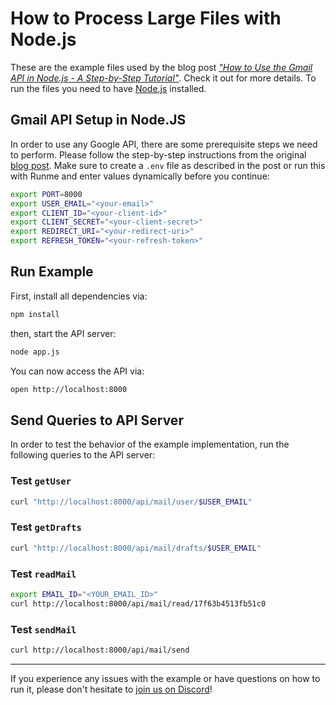 # How to Process Large Files with Node.js

These are the example files used by the blog post [*"How to Use the Gmail API in Node.js - A Step-by-Step Tutorial"*](https://stateful.com/blog/gmail-api-node-tutorial). Check it out for more details. To run the files you need to have [Node.js](https://nodejs.org/en/) installed.

## Gmail API Setup in Node.JS

In order to use any Google API, there are some prerequisite steps we need to perform. Please follow the step-by-step instructions from the original [blog post](https://stateful.com/blog/gmail-api-node-tutorial). Make sure to create a `.env` file as described in the post or run this with Runme and enter values dynamically before you continue:

```sh
export PORT=8000
export USER_EMAIL="<your-email>"
export CLIENT_ID="<your-client-id>"
export CLIENT_SECRET="<your-client-secret>"
export REDIRECT_URI="<your-redirect-uri>"
export REFRESH_TOKEN="<your-refresh-token>"
```

## Run Example

First, install all dependencies via:

```sh
npm install
```

then, start the API server:

```sh { background=true }
node app.js
```

You can now access the API via:

```sh
open http://localhost:8000
```

## Send Queries to API Server

In order to test the behavior of the example implementation, run the following queries to the API server:

### Test `getUser`

```sh
curl "http://localhost:8000/api/mail/user/$USER_EMAIL"
```

### Test `getDrafts`

```sh
curl "http://localhost:8000/api/mail/drafts/$USER_EMAIL"
```

### Test `readMail`

```sh
export EMAIL_ID="<YOUR_EMAIL_ID>"
curl http://localhost:8000/api/mail/read/17f63b4513fb51c0
```

### Test `sendMail`

```sh
curl http://localhost:8000/api/mail/send
```

---

If you experience any issues with the example or have questions on how to run it, please don't hesitate to [join us on Discord](https://discord.com/invite/BQm8zRCBUY)!